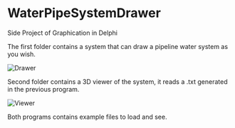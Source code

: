 # WaterPipeSystemDrawer
Side Project of Graphication in Delphi

The first folder contains a system that can draw a pipeline water system as you wish. 

![Drawer](https://user-images.githubusercontent.com/61670433/190198639-36be44fc-f187-49ef-a1f6-652ec7ccca1b.png)


Second folder contains a 3D viewer of the system, it reads a .txt generated in the previous program.

![Viewer](https://user-images.githubusercontent.com/61670433/190199038-1662d714-53ab-41da-8776-cd9155f45649.png)

Both programs contains example files to load and see. 
